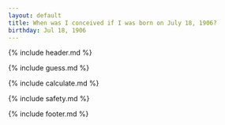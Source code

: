 ```yaml
---
layout: default
title: When was I conceived if I was born on July 18, 1906?
birthday: Jul 18, 1906
---
```


{% include header.md %}

{% include guess.md %}

{% include calculate.md %}

{% include safety.md %}

{% include footer.md %}



